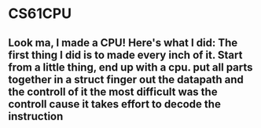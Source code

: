 # CS61CPU

Look ma, I made a CPU! Here's what I did:
The first thing I did is to made every inch of it. Start from a little thing, end up with a cpu.
put all parts together in a struct
finger out the datapath
and the controll of it
the most difficult was the controll
cause it takes effort to decode the instruction
-
